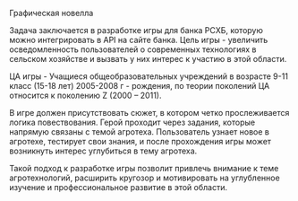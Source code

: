 Графическая новелла 

Задача заключается в разработке игры для банка РСХБ, которую можно интегрировать в API на сайте банка. Цель игры - увеличить осведомленность пользователей о современных технологиях в сельском хозяйстве и вызвать у них интерес к участию в этой области. 

ЦА игры - Учащиеся общеобразовательных учреждений в
возрасте 9-11 класс (15-18 лет) 2005-2008 г - рождения, по теории поколений ЦА относится к поколению Z (2000 – 2011). 

В игре должен присутствовать сюжет, в котором четко прослеживается логика повествования. Герой проходит через задания, которые напрямую связаны с темой агротеха. Пользователь узнает новое в агротехе, тестирует свои знания, и после прохождения игры может возникнуть интерес углубиться в тему агротеха.

Такой подход к разработке игры  позволит привлечь внимание к теме агротехнологий, расширить кругозор и мотивировать на углубленное изучение и профессиональное развитие в этой области.
